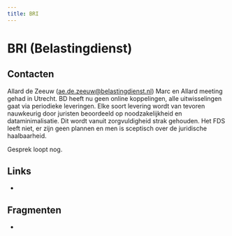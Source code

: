 ```yaml
---
title: BRI
---
```


# BRI (Belastingdienst)

## Contacten
Allard de Zeeuw (ae.de.zeeuw@belastingdienst.nl)
Marc en Allard meeting gehad in Utrecht. 
BD heeft nu geen online koppelingen, alle uitwisselingen gaat via periodieke leveringen.
Elke soort levering wordt van tevoren nauwkeurig door juristen beoordeeld op noodzakelijkheid en dataminimalisatie. 
Dit wordt vanuit zorgvuldigheid strak gehouden. Het FDS leeft niet, er zijn geen plannen en men is sceptisch over 
de juridische haalbaarheid. 

Gesprek loopt nog.

## Links
- 

## Fragmenten
- 